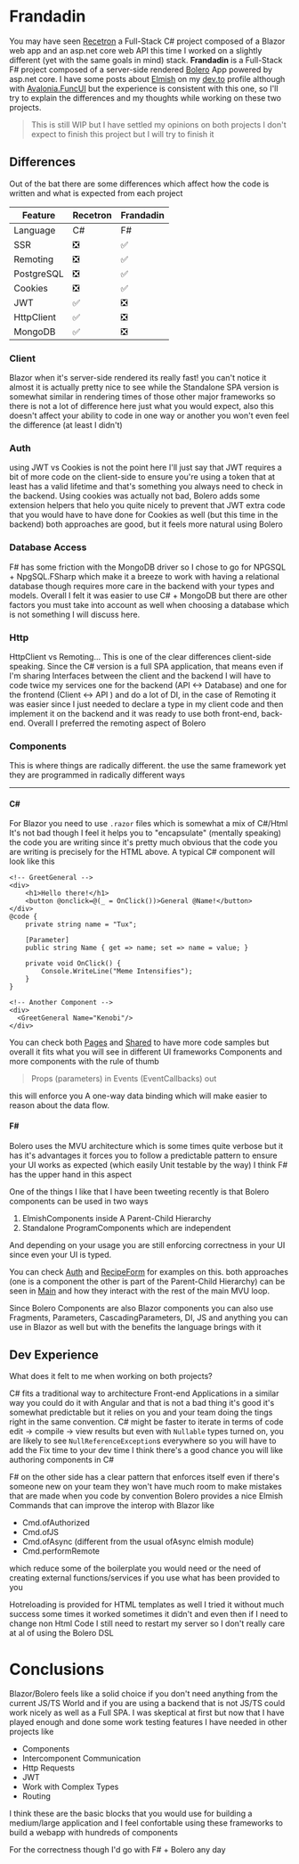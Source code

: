 # Frandadin
[Recetron]: https://github.com/AngelMunoz/Recetron
[Bolero]: https://fsbolero.io
[Avalonia.FuncUI]: https://github.com/AvaloniaCommunity/Avalonia.FuncUI
[Elmish]: https://elmish.github.io/
[dev.to]: https://dev.to/tunaxor

[Pages]: https://github.com/AngelMunoz/Recetron/tree/master/Recetron/Pages
[Shared]: https://github.com/AngelMunoz/Recetron/tree/master/Recetron/Shared
[Auth]: https://github.com/AngelMunoz/Frandadin/blob/master/src/Frandadin.Client/Pages/Auth.fs
[RecipeForm]: https://github.com/AngelMunoz/Frandadin/blob/master/src/Frandadin.Client/Components/RecipeForm.fs
[Main]: https://github.com/AngelMunoz/Frandadin/blob/master/src/Frandadin.Client/Main.fs#L97-L123

You may have seen [Recetron] a Full-Stack C# project composed of a Blazor web app and an asp.net core web API this time I worked on a slightly different (yet with the same goals in mind) stack. **Frandadin** is a Full-Stack F# project composed of a server-side rendered [Bolero] App powered by asp.net core. I have some posts about [Elmish] on my [dev.to] profile although with [Avalonia.FuncUI] but the experience is consistent with this one, so I'll try to explain the differences and my thoughts while working on these two projects.

> This is still WIP but I have settled my opinions on both projects I don't expect to finish this project but I will try to finish it


## Differences

Out of the bat there are some differences which affect how the code is written and what is expected from each project

| Feature | Recetron | Frandadin |
| ------- | ---------| --------- |
| Language| C# | F# |
| SSR | ❎ | ✅ |
| Remoting | ❎ | ✅ |
| PostgreSQL | ❎ | ✅ |
| Cookies | ❎ | ✅ |
| JWT | ✅ | ❎ |
| HttpClient | ✅ | ❎ |
| MongoDB | ✅ | ❎ |


### Client

Blazor when it's server-side rendered its really fast! you can't notice it almost it is actually pretty nice to see while the Standalone SPA version is somewhat similar in rendering times of those other major frameworks so there is not a lot of difference here just what you would expect, also this doesn't affect your ability to code in one way or another you won't even feel the difference (at least I didn't)

### Auth 
using JWT vs Cookies is not the point here I'll just say that JWT requires a bit of more code on the client-side to ensure you're using a token that at least has a valid lifetime and that's something you always need to check in the backend. Using cookies was actually not bad, Bolero adds some extension helpers that helo you quite nicely to prevent that JWT extra code that you would have to have done for Cookies as well (but this time in the backend) both approaches are good, but it feels more natural using Bolero

### Database Access
F# has some friction with the MongoDB driver so I chose to go for NPGSQL + NpgSQL.FSharp which make it a breeze to work with having a relational database though requires more care in the backend with your types and models. Overall I felt it was easier to use C# + MongoDB but there are other factors you must take into account as well when choosing a database which is not something I will discuss here.

### Http
HttpClient vs Remoting...
This is one of the clear differences client-side speaking. Since the C# version is a full SPA application, that means even if I'm sharing Interfaces between the client and the backend I will have to code twice my services one for the backend (API <-> Database) and one for the frontend (Client <-> API ) and do a lot of DI, in the case of Remoting it was easier since I just needed to declare a type in my client code and then implement it on the backend and it was ready to use both front-end, back-end. Overall I preferred the remoting aspect of Bolero



### Components
This is where things are radically different. the use the same framework yet they are programmed in radically different ways

---
#### C#
For Blazor you need to use `.razor` files which is somewhat a mix of C#/Html It's not bad though I feel it helps you to "encapsulate" (mentally speaking) the code you are writing since it's pretty much obvious that the code you are writing is precisely for the HTML above.
A typical C# component will look like this

```razor
<!-- GreetGeneral -->
<div>
    <h1>Hello there!</h1>
    <button @onclick=@(_ = OnClick())>General @Name!</button>
</div>
@code {
    private string name = "Tux";

    [Parameter]
    public string Name { get => name; set => name = value; }

    private void OnClick() {
        Console.WriteLine("Meme Intensifies");
    }
}

<!-- Another Component -->
<div>
  <GreetGeneral Name="Kenobi"/>
</div>
```

You can check both [Pages] and [Shared] to have more code samples but overall it fits what you will see in different UI frameworks Components and more components with the rule of thumb

> Props (parameters) in Events (EventCallbacks) out

this will enforce you A one-way data binding which will make easier to reason about the data flow.

#### F#
Bolero uses the MVU architecture which is some times quite verbose but it has it's advantages it forces you to follow a predictable pattern to ensure your UI works as expected (which easily Unit testable by the way) I think F# has the upper hand in this aspect


One of the things I like that I have been tweeting recently is that Bolero components can be used in two ways

1. ElmishComponents inside A Parent-Child Hierarchy
2. Standalone ProgramComponents which are independent

And depending on your usage you are still enforcing correctness in your UI since even your UI is typed.

You can check [Auth] and [RecipeForm]  for examples on this.
both approaches (one is a component the other is part of the Parent-Child Hierarchy) can be seen in [Main] and how they interact with the rest of the main MVU loop.


Since Bolero Components are also Blazor components you can also use Fragments, Parameters, CascadingParameters, DI, JS and anything you can use in Blazor as well but with the benefits the language brings with it



## Dev Experience
What does it felt to me when working on both projects?

C# fits a traditional way to architecture Front-end Applications in a similar way you could do it with Angular and that is not a bad thing it's good it's somewhat predictable but it relies on you and your team doing the tings right in the same convention. C# might be faster to iterate in terms of code edit -> compile -> view results but even with `Nullable` types turned on, you are likely to see `NullReferenceException`s everywhere so you will have to add the Fix time to your dev time I think there's a good chance you will like authoring components in C#


F# on the other side has a clear pattern that enforces itself even if there's someone new on your team they won't have much room to make mistakes that are made when you code by convention Bolero provides a nice Elmish Commands that can improve the interop with Blazor like 

- Cmd.ofAuthorized
- Cmd.ofJS
- Cmd.ofAsync (different from the usual ofAsync elmish module)
- Cmd.performRemote 

which reduce some of the boilerplate you would need or the need of creating external functions/services if you use what has been provided to you

Hotreloading is provided for HTML templates as well I tried it without much success some times it worked sometimes it didn't and even then if I need to change non Html Code I still need to restart my server so I don't really care at al of using the Bolero DSL


# Conclusions

Blazor/Bolero feels like a solid choice if you don't need anything from the current JS/TS World and if you are using a backend that is not JS/TS could work nicely as well as a Full SPA.
I was skeptical at first but now that I have played enough and done some work testing features I have needed in other projects like 

- Components
- Intercomponent Communication
- Http Requests
- JWT
- Work with Complex Types
- Routing

I think these are the basic blocks that you would use for building a medium/large application and I feel confortable using these frameworks to build a webapp with hundreds of components

For the correctness though I'd go with F# + Bolero any day
